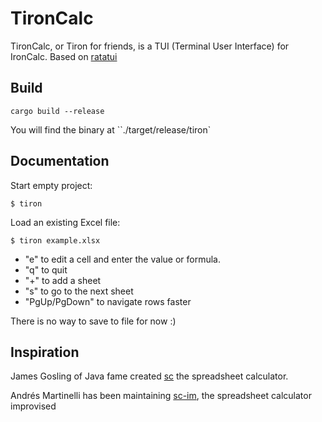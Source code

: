 # TironCalc

TironCalc, or Tiron for friends,  is a TUI (Terminal User Interface) for IronCalc. Based on [ratatui](https://github.com/ratatui-org/ratatui)

## Build

```
cargo build --release
```

You will find the binary at ``./target/release/tiron`

## Documentation

Start empty project:

```
$ tiron
```

Load an existing Excel file:

```
$ tiron example.xlsx
```

* "e" to edit a cell and enter the value or formula.
* "q" to quit
* "+" to add a sheet
* "s" to go to the next sheet
* "PgUp/PgDown" to navigate rows faster

There is no way to save to file for now :)

## Inspiration

James Gosling of Java fame created [sc](https://en.wikipedia.org/wiki/Sc_(spreadsheet_calculator)) the spreadsheet calculator.

Andrés Martinelli has been maintaining [sc-im](https://github.com/andmarti1424/sc-im), the spreadsheet calculator improvised